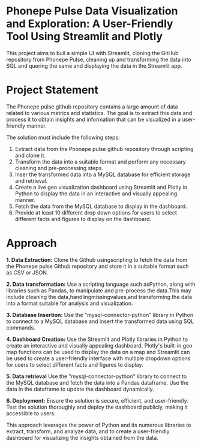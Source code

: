 # Phonepe Pulse Data Visualization and Exploration: A User-Friendly Tool Using Streamlit and Plotly
This project aims to buil a simple UI with Streamlit, cloning the GitHub repository from Phonepe Pulse, cleaning up and transforming the data into SQL and quering the same and displaying the data in the Streamlit app.

# Project Statement
The Phonepe pulse github repository contains a large amount of data related to various metrics and statistics. The goal is to extract this data and process it to obtain insights and information that can be visualized in a user-friendly manner.

The solution must include the following steps:
1. Extract data from the Phonepe pulse github repository through scripting and clone it.
2. Transform the data into a suitable format and perform any necessary cleaning and pre-processing steps.
3. Inser the transformed data into a MySQL database for efficient storage and retrieval.
4. Create a live geo visualization dashboard using Streamlit and Plotly in Python to display the data in an interactive and visually appealing manner.
5. Fetch the data from the MySQL database to display in the dashboard.
6. Provide at least 10 different drop down options for users to select different facts and figures to display on the dashboard.

# Approach

**1. Data Extraction:** Clone the Github usingscripting to fetch the data from the Phonepe pulse Github repository and store it in a suitable format such as CSV or JSON.

**2. Data transformation:** Use a scripting language such asPython, along with libraries such as Pandas, to manipulate and pre-process the data.This may include cleaning the data,handlingmissingvalues,and transforming the data
 into a format suitable for analysis and visualization.

**3. Database Insertion:** Use the "mysql-connector-python" library in Python to connect to a MySQL database and insert the transformed data using SQL commands.

**4. Dashboard Creation:** Use the Streamlit and Plotly libraries in Python to create an interactive and visually appealing dashboard. Plotly's built-in geo map functions can be used to display the data on a map and Streamlit can be used to create a user-friendly interface with multiple dropdown options for users to select different facts and figures to display.

**5. Data retrieval** Use the "mysql-connector-python" library to connect to the MySQL database and fetch the data into a Pandas dataframe. Use the data in the dataframe to update the dashboard dynamically.

**6. Deployment:** Ensure the solution is secure, efficient, and user-friendly. Test the solution thoroughly and deploy the dashboard publicly, making it accessible to users.

This approach leverages the power of Python and its numerous libraries to extract, transform, and analyze data, and to create a user-friendly dashboard for visualizing the insights obtained from the data.
